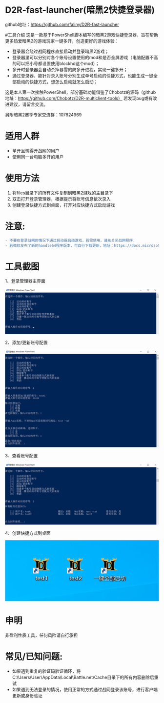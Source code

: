 # D2R-fast-launcher(暗黑2快捷登录器)
github地址：https://github.com/faliny/D2R-fast-launcher

#工具介绍
这是一款基于PowerShell脚本编写的暗黑2游戏快捷登录器，旨在帮助更多热爱暗黑2的游戏玩家一键多开，创造更好的游戏体验：

* 登录器会绕过战网程序直接启动并登录暗黑2游戏；
* 登录器里可以分别对各个账号设置使用的mod和是否全屏游戏（电脑配置不高的可以把小号都设置使用blockhd这个mod）；
* 多开时登录器会自动杀掉暴雪的防多开进程，实现一键多开；
* 通过登录器，能针对录入账号分别生成单号启动的快捷方式，也能生成一键全部启动的快捷方式，想怎么启动就怎么启动；

这是本人第一次接触PowerShell，部分基础功能借鉴了Chobotz的源码（github地址：https://github.com/Chobotz/D2R-multiclient-tools）
若发现bug或有改进建议，请留言交流。

另附暗黑2赛季专家交流群：107824969

# 适用人群
* 单开且懒得开战网的用户
* 使用同一台电脑多开的用户

# 使用方法
1. 将files目录下的所有文件复制到暗黑2游戏的主目录下
2. 双击打开登录管理器，根据提示将账号信息依次录入
3. 创建登录快捷方式到桌面，打开对应快捷方式启动游戏

# 注意: 
```diff
- 不要在登录战网的情况下通过启动器启动游戏，若需使用，请先关闭战网程序.
- 若微软发布了新的handle64程序版本，可自行下载更新，地址：https://docs.microsoft.com/en-us/sysinternals/downloads/handle
```

# 工具截图
1、登录管理器主界面

![登录管理器主界面](screenshot/main.png)

2、添加/更新账号配置

![添加/更新账号配置](screenshot/edit.png)

3、查看账号配置

![查看账号配置](screenshot/overview.png)

4、创建快捷方式到桌面

![创建快捷方式到桌面](screenshot/link.png)

# 申明
非盈利性质工具，任何风险请自行承担
  
# 常见/已知问题: 
* 如果遇到重复的验证码验证循环，将C:\Users\User\AppData\Local\Battle.net\Cache目录下的所有内容删除后重试
* 如果遇到无法登录的情况，使用正常的方式通过战网登录该账号，进行客户端更新或身份验证
